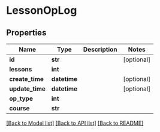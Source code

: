 # LessonOpLog

## Properties
Name | Type | Description | Notes
------------ | ------------- | ------------- | -------------
**id** | **str** |  | [optional] 
**lessons** | **int** |  | 
**create_time** | **datetime** |  | [optional] 
**update_time** | **datetime** |  | [optional] 
**op_type** | **int** |  | 
**course** | **str** |  | 

[[Back to Model list]](../README.md#documentation-for-models) [[Back to API list]](../README.md#documentation-for-api-endpoints) [[Back to README]](../README.md)

